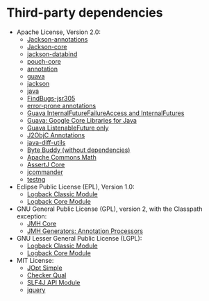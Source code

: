   # Third-party dependencies
  * Apache License, Version 2.0:
    * [Jackson-annotations](https://github.com/FasterXML/jackson)
    * [Jackson-core](https://github.com/FasterXML/jackson-core)
    * [jackson-databind](https://github.com/FasterXML/jackson)
    * [pouch-core](https://github.com/cowwoc/pouch/pouch-core/)
    * [annotation](https://github.com/cowwoc/requirements.java/annotation/)
    * [guava](https://github.com/cowwoc/requirements.java/guava/)
    * [jackson](https://github.com/cowwoc/requirements.java/jackson/)
    * [java](https://github.com/cowwoc/requirements.java/java/)
    * [FindBugs-jsr305](http://findbugs.sourceforge.net/)
    * [error-prone annotations](https://errorprone.info/error_prone_annotations)
    * [Guava InternalFutureFailureAccess and InternalFutures](https://github.com/google/guava/failureaccess)
    * [Guava: Google Core Libraries for Java](https://github.com/google/guava)
    * [Guava ListenableFuture only](https://github.com/google/guava/listenablefuture)
    * [J2ObjC Annotations](https://github.com/google/j2objc/)
    * [java-diff-utils](https://github.com/java-diff-utils/java-diff-utils/java-diff-utils)
    * [Byte Buddy (without dependencies)](https://bytebuddy.net/byte-buddy)
    * [Apache Commons Math](http://commons.apache.org/proper/commons-math/)
    * [AssertJ Core](https://assertj.github.io/doc/#assertj-core)
    * [jcommander](https://jcommander.org)
    * [testng](https://testng.org)
  * Eclipse Public License (EPL), Version 1.0:
    * [Logback Classic Module](http://logback.qos.ch/logback-classic)
    * [Logback Core Module](http://logback.qos.ch/logback-core)
  * GNU General Public License (GPL), version 2, with the Classpath exception:
    * [JMH Core](http://openjdk.java.net/projects/code-tools/jmh/jmh-core/)
    * [JMH Generators: Annotation Processors](http://openjdk.java.net/projects/code-tools/jmh/jmh-generator-annprocess/)
  * GNU Lesser General Public License (LGPL):
    * [Logback Classic Module](http://logback.qos.ch/logback-classic)
    * [Logback Core Module](http://logback.qos.ch/logback-core)
  * MIT License:
    * [JOpt Simple](http://jopt-simple.github.io/jopt-simple)
    * [Checker Qual](https://checkerframework.org/)
    * [SLF4J API Module](http://www.slf4j.org)
    * [jquery](http://webjars.org)
